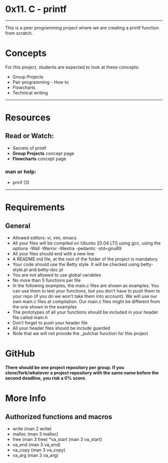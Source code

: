 # 0x11. C - printf

---

This is a peer programming project where we are creating a printf function from scratch. 

# Concepts

For this project, students are expected to look at these concepts: 

* Group Projects
* Pair programming - How to 
* Flowcharts
* Technical writing
---

# Resources
## Read or Watch: 
* Secrets of printf
* **Group Projects** concept page
* **Flowcharts** concept page

### man or help:

* prinf (3)
---
# Requirements
## General
* Allowed editors: vi, vim, emacs
* All your files will be compiled on Ubuntu 20.04 LTS using gcc, using the options -Wall -Werror -Wextra -pedantic -std=gnu89
* All your files should end with a new line
* A README.md file, at the root of the folder of the project is mandatory
* Your code should use the Betty style. It will be checked using betty-style.pl and betty-doc.pl
* You are not allowed to use global variables
* No more than 5 functions per file
* In the following examples, the main.c files are shown as examples. You can use them to test your functions, but you don’t have to push them to your repo (if you do we won’t take them into account). We will use our own main.c files at compilation. Our main.c files might be different from the one shown in the examples
* The prototypes of all your functions should be included in your header file called main.h
* Don’t forget to push your header file
* All your header files should be include guarded
* Note that we will not provide the _putchar function for this project

# GitHub

**There should be one project repository per group. If you clone/fork/whatever a project repository with the same name before the second deadline, you risk a 0% score.**

# More Info

## Authorized functions and macros
* write (man 2 write)
* malloc (man 3 malloc)
* free (man 3 free)
*va_start (man 3 va_start)
* va_end (man 3 va_end)
* va_copy (man 3 va_copy)
* va_arg (man 3 va_arg)



